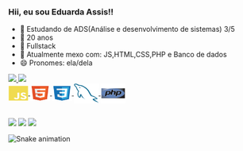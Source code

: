 ### Hii, eu sou Eduarda Assis!!

- 🔭 Estudando de ADS(Análise e desenvolvimento de sistemas) 3/5
- 🌱 20 anos
- 🧠 Fullstack
- 💬 Atualmente mexo com: JS,HTML,CSS,PHP e Banco de dados
- 😄 Pronomes: ela/dela
          
<div align="start">
  <a href="https://github.com/dudsassis">
  <img height="180em" align-items="start" src="https://github-readme-stats.vercel.app/api?username=dudsassis&show_icons=true&theme=react&include_all_commits=true&count_private=true"/>
  <img height="180em align-items="start" src="https://github-readme-stats.vercel.app/api/top-langs/?username=dudsassis&layout=compact&langs_count=7&theme=react"/>
</div>

<div style=" align_items: center">
  <img align="center" alt="Duda-Js" height="30" width="40" src="https://raw.githubusercontent.com/devicons/devicon/master/icons/javascript/javascript-plain.svg">
  <img align="center" alt="Duda-HTML" height="30" width="40" src="https://raw.githubusercontent.com/devicons/devicon/master/icons/html5/html5-original.svg">
  <img align="center" alt="Duda-CSS" height="30" width="40" src="https://raw.githubusercontent.com/devicons/devicon/master/icons/css3/css3-original.svg">
  <img align="center" alt="Duda-Mysql" height="40" width="50" src="https://raw.githubusercontent.com/devicons/devicon/master/icons/mysql/mysql-original.svg"> 
  <img align="center" alt="Duda-Php" height="40" width="50" src="https://raw.githubusercontent.com/devicons/devicon/master/icons/php/php-original.svg">
</div>

##

<div> 
  <a href="https://www.instagram.com/dudsassis/" target="_blank"><img src="https://img.shields.io/badge/Instagram-E4405F?style=for-the-badge&logo=instagram&logoColor=white" target="_blank"></a>
  <a href = "mailto:mariaosantos8@gmail.com"><img src="https://img.shields.io/badge/-Gmail-%23333?style=for-the-badge&logo=gmail&logoColor=red" target="_blank"></a>
  <a href="https://www.linkedin.com/in/eduarda-assis-320b7b1b7" target="_blank"><img src="https://img.shields.io/badge/-LinkedIn-%230077B5?style=for-the-badge&logo=linkedin&logoColor=white" target="_blank"></a>

</div>
          
![Snake animation](https://github.com/dudsassis/dudsassis/blob/output/github-contribution-grid-snake.svg)
